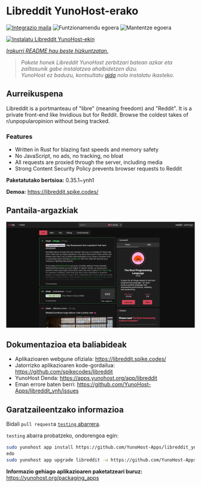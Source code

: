 <!--
Ohart ongi: README hau automatikoki sortu da <https://github.com/YunoHost/apps/tree/master/tools/readme_generator>ri esker
EZ editatu eskuz.
-->

# Libreddit YunoHost-erako

[![Integrazio maila](https://dash.yunohost.org/integration/libreddit.svg)](https://ci-apps.yunohost.org/ci/apps/libreddit/) ![Funtzionamendu egoera](https://ci-apps.yunohost.org/ci/badges/libreddit.status.svg) ![Mantentze egoera](https://ci-apps.yunohost.org/ci/badges/libreddit.maintain.svg)

[![Instalatu Libreddit YunoHost-ekin](https://install-app.yunohost.org/install-with-yunohost.svg)](https://install-app.yunohost.org/?app=libreddit)

*[Irakurri README hau beste hizkuntzatan.](./ALL_README.md)*

> *Pakete honek Libreddit YunoHost zerbitzari batean azkar eta zailtasunik gabe instalatzea ahalbidetzen dizu.*  
> *YunoHost ez baduzu, kontsultatu [gida](https://yunohost.org/install) nola instalatu ikasteko.*

## Aurreikuspena

Libreddit is a portmanteau of "libre" (meaning freedom) and "Reddit". It is a private front-end like Invidious but for Reddit. Browse the coldest takes of r/unpopularopinion without being tracked.

### Features

- Written in Rust for blazing fast speeds and memory safety
- No JavaScript, no ads, no tracking, no bloat
- All requests are proxied through the server, including media
- Strong Content Security Policy prevents browser requests to Reddit


**Paketatutako bertsioa:** 0.35.1~ynh1

**Demoa:** <https://libreddit.spike.codes/>

## Pantaila-argazkiak

![Libreddit(r)en pantaila-argazkia](./doc/screenshots/screenshot.png)

## Dokumentazioa eta baliabideak

- Aplikazioaren webgune ofiziala: <https://libreddit.spike.codes/>
- Jatorrizko aplikazioaren kode-gordailua: <https://github.com/spikecodes/libreddit>
- YunoHost Denda: <https://apps.yunohost.org/app/libreddit>
- Eman errore baten berri: <https://github.com/YunoHost-Apps/libreddit_ynh/issues>

## Garatzaileentzako informazioa

Bidali `pull request`a [`testing` abarrera](https://github.com/YunoHost-Apps/libreddit_ynh/tree/testing).

`testing` abarra probatzeko, ondorengoa egin:

```bash
sudo yunohost app install https://github.com/YunoHost-Apps/libreddit_ynh/tree/testing --debug
edo
sudo yunohost app upgrade libreddit -u https://github.com/YunoHost-Apps/libreddit_ynh/tree/testing --debug
```

**Informazio gehiago aplikazioaren paketatzeari buruz:** <https://yunohost.org/packaging_apps>
